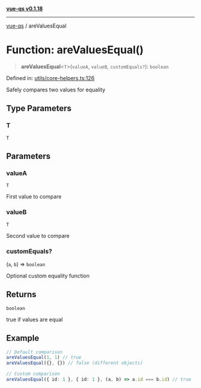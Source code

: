 [**vue-qs v0.1.18**](../README.md)

***

[vue-qs](../README.md) / areValuesEqual

# Function: areValuesEqual()

> **areValuesEqual**\<`T`\>(`valueA`, `valueB`, `customEquals?`): `boolean`

Defined in: [utils/core-helpers.ts:126](https://github.com/iamsomraj/vue-qs/blob/bdb41c8152865a4fb600c24be642289b5d115cbf/src/utils/core-helpers.ts#L126)

Safely compares two values for equality

## Type Parameters

### T

`T`

## Parameters

### valueA

`T`

First value to compare

### valueB

`T`

Second value to compare

### customEquals?

(`a`, `b`) => `boolean`

Optional custom equality function

## Returns

`boolean`

true if values are equal

## Example

```ts
// Default comparison
areValuesEqual(1, 1) // true
areValuesEqual({}, {}) // false (different objects)

// Custom comparison
areValuesEqual({ id: 1 }, { id: 1 }, (a, b) => a.id === b.id) // true
```
